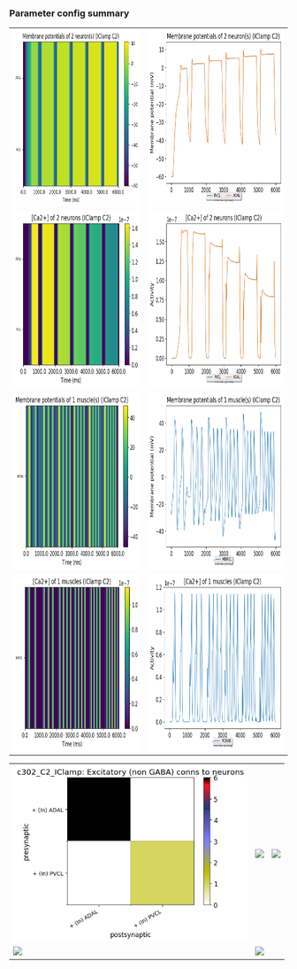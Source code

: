 ### Parameter config summary 
<table>

<tr>
  <td><a href="neurons_C2_IClamp.png"><img alt=" " src="neurons_C2_IClamp.png" height="320"/></a></td>
  <td><a href="traces_neuron_IClamp_C2.png"><img alt=" " src="traces_neuron_IClamp_C2.png" height="320"/></a></td>
</tr>

<tr>
  <td><a href="neuron_activity_C2_IClamp.png"><img alt=" " src="neuron_activity_C2_IClamp.png" height="320"/></a></td>
  <td><a href="traces_neuron_activity_IClamp_C2.png"><img alt=" " src="traces_neuron_activity_IClamp_C2.png" height="320"/></a></td>
</tr>

<tr>
  <td><a href="muscles_C2_IClamp.png"><img alt=" " src="muscles_C2_IClamp.png" height="320"/></a></td>
  <td><a href="traces_muscles_IClamp_C2.png"><img alt=" " src="traces_muscles_IClamp_C2.png" height="320"/></a></td>
</tr>

<tr>
  <td><a href="muscle_activity_C2_IClamp.png"><img alt=" " src="muscle_activity_C2_IClamp.png" height="320"/></a></td>
  <td><a href="traces_muscles_activity_IClamp_C2.png"><img alt=" " src="traces_muscles_activity_IClamp_C2.png" height="320"/></a></td>
</tr>
</table>
<table>

<tr><td><a href="c302_C2_IClamp_exc_to_neurons.png"><img alt=" " src="c302_C2_IClamp_exc_to_neurons.png" height="320"/></a></td>

  <td><a href="c302_C2_IClamp_inh_to_neurons.png"><img alt=" " src="c302_C2_IClamp_inh_to_neurons.png" height="320"/></a></td>

  <td><a href="c302_C2_IClamp_elec_neurons_neurons.png"><img alt=" " src="c302_C2_IClamp_elec_neurons_neurons.png" height="320"/></a></td></tr>

<tr><td><a href="c302_C2_IClamp_exc_to_muscles.png"><img alt=" " src="c302_C2_IClamp_exc_to_muscles.png" height="320"/></a></td>

  <td><a href="c302_C2_IClamp_inh_to_muscles.png"><img alt=" " src="c302_C2_IClamp_inh_to_muscles.png" height="320"/></a></td></tr>
</table>
